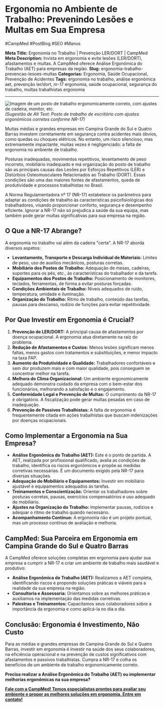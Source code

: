 # Ergonomia no Ambiente de Trabalho: Prevenindo Lesões e Multas em Sua Empresa

#CampMed #PostBlog #SEO #Manus

**Meta Title:** Ergonomia no Trabalho | Prevenção LER/DORT | CampMed
**Meta Description:** Invista em ergonomia e evite lesões (LER/DORT), afastamentos e multas. A CampMed oferece Análise Ergonômica do Trabalho (AET) para empresas da região.
**Slug:** ergonomia-trabalho-prevencao-lesoes-multas
**Categorias:** Ergonomia, Saúde Ocupacional, Prevenção de Acidentes
**Tags:** ergonomia no trabalho, análise ergonômica aet, prevenção ler/dort, nr-17 ergonomia, saúde ocupacional, segurança do trabalho, multas trabalhistas ergonomia

---

![Imagem de um posto de trabalho ergonomicamente correto, com ajustes de cadeira, monitor, etc.](placeholder_imagem_ergonomia.jpg) *(Sugestão de Alt Text: Posto de trabalho de escritório com ajustes ergonômicos corretos conforme NR-17)*

Muitas médias e grandes empresas em Campina Grande do Sul e Quatro Barras investem corretamente em segurança contra acidentes mais óbvios, como quedas ou choques elétricos. No entanto, um risco silencioso, mas extremamente impactante, muitas vezes é negligenciado: a falta de ergonomia no ambiente de trabalho.

Posturas inadequadas, movimentos repetitivos, levantamento de peso incorreto, mobiliário inadequado e má organização do posto de trabalho são as principais causas das Lesões por Esforços Repetitivos (LER) e Distúrbios Osteomusculares Relacionados ao Trabalho (DORT). Essas condições são uma das maiores fontes de afastamentos, queda de produtividade e processos trabalhistas no Brasil.

A Norma Regulamentadora nº 17 (NR-17) estabelece os parâmetros para adaptar as condições de trabalho às características psicofisiológicas dos trabalhadores, visando proporcionar conforto, segurança e desempenho eficiente. Ignorar a NR-17 não só prejudica a saúde da sua equipa, mas também pode gerar multas significativas para sua empresa na região.

## O Que a NR-17 Abrange?

A ergonomia no trabalho vai além da cadeira "certa". A NR-17 aborda diversos aspetos:

*   **Levantamento, Transporte e Descarga Individual de Materiais:** Limites de peso, uso de auxílios mecânicos, posturas corretas.
*   **Mobiliário dos Postos de Trabalho:** Adequação de mesas, cadeiras, suportes para os pés, etc., às características do trabalhador e da tarefa.
*   **Equipamentos dos Postos de Trabalho:** Posicionamento de monitores, teclados, ferramentas, de forma a evitar posturas forçadas.
*   **Condições Ambientais de Trabalho:** Níveis adequados de ruído, temperatura, umidade e iluminação.
*   **Organização do Trabalho:** Ritmo de trabalho, conteúdo das tarefas, pausas para descanso, rodízio de funções para evitar repetitividade.

## Por Que Investir em Ergonomia é Crucial?

1.  **Prevenção de LER/DORT:** A principal causa de afastamentos por doença ocupacional. A ergonomia atua diretamente na raiz do problema.
2.  **Redução de Afastamentos e Custos:** Menos lesões significam menos faltas, menos gastos com tratamentos e substituições, e menor impacto na taxa FAP.
3.  **Aumento da Produtividade e Qualidade:** Trabalhadores confortáveis e sem dor produzem mais e com maior qualidade, pois conseguem se concentrar melhor na tarefa.
4.  **Melhora do Clima Organizacional:** Um ambiente ergonomicamente adequado demonstra cuidado da empresa com o bem-estar dos funcionários, melhorando a satisfação e o engajamento.
5.  **Conformidade Legal e Prevenção de Multas:** O cumprimento da NR-17 é obrigatório. A fiscalização pode gerar multas pesadas em caso de inadequação.
6.  **Prevenção de Passivos Trabalhistas:** A falta de ergonomia é frequentemente citada em ações trabalhistas que buscam indenizações por doenças ocupacionais.

## Como Implementar a Ergonomia na Sua Empresa?

*   **Análise Ergonômica do Trabalho (AET):** Este é o ponto de partida. A AET, realizada por profissional qualificado, avalia as condições de trabalho, identifica os riscos ergonômicos e propõe as medidas corretivas necessárias. É um documento exigido pela NR-17 para diversas situações.
*   **Adequação do Mobiliário e Equipamentos:** Investir em mobiliário ajustável e equipamentos adequados às tarefas.
*   **Treinamentos e Conscientização:** Orientar os trabalhadores sobre posturas corretas, pausas, exercícios compensatórios e uso adequado do mobiliário.
*   **Ajustes na Organização do Trabalho:** Implementar pausas, rodízios e adequar o ritmo de trabalho quando necessário.
*   **Acompanhamento Contínuo:** A ergonomia não é um projeto pontual, mas um processo contínuo de avaliação e melhoria.

## CampMed: Sua Parceira em Ergonomia em Campina Grande do Sul e Quatro Barras

A CampMed oferece soluções completas em ergonomia para ajudar sua empresa a cumprir a NR-17 e criar um ambiente de trabalho mais saudável e produtivo:

*   **Análise Ergonômica do Trabalho (AET):** Realizamos a AET completa, identificando riscos e propondo soluções práticas e viáveis para a realidade da sua empresa na região.
*   **Consultoria e Assessoria:** Orientamos sobre as melhores práticas e auxiliamos na implementação das medidas corretivas.
*   **Palestras e Treinamentos:** Capacitamos seus colaboradores sobre a importância da ergonomia e como aplicá-la no dia a dia.

## Conclusão: Ergonomia é Investimento, Não Custo

Para as médias e grandes empresas de Campina Grande do Sul e Quatro Barras, investir em ergonomia é investir na saúde dos seus colaboradores, na eficiência operacional e na prevenção de custos significativos com afastamentos e passivos trabalhistas. Cumpra a NR-17 e colha os benefícios de um ambiente de trabalho ergonomicamente correto.

**Precisa realizar a Análise Ergonômica do Trabalho (AET) ou implementar melhorias ergonômicas na sua empresa?**

[**Fale com a CampMed! Temos especialistas prontos para avaliar seu ambiente e propor as melhores soluções em ergonomia. Entre em contato!**](https://campmedocupacional.com/?page_id=233)

